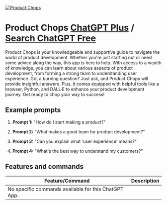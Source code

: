 
[![Product Chops](https://files.oaiusercontent.com/file-jheqj68oXY0RxrLyz1btGgUX?se=2123-10-19T22%3A13%3A33Z&sp=r&sv=2021-08-06&sr=b&rscc=max-age%3D31536000%2C%20immutable&rscd=attachment%3B%20filename%3D36ae63e7-a250-4c95-b18f-6c14fd019ca9.png&sig=yKvU/COoZPNNq/hzVk6QRSBdfG3hH4CxvxVoilIS%2Bt8%3D)](https://chat.openai.com/g/g-HyqVJISwt-product-chops)

# Product Chops [ChatGPT Plus](https://chat.openai.com/g/g-HyqVJISwt-product-chops) / [Search ChatGPT Free](https://gptcall.net/index.html#/?search=Product%20Chops)

Product Chops is your knowledgeable and supportive guide to navigate the world of product development. Whether you're just starting out or need some advice along the way, this app is here to help. With access to a wealth of knowledge, you can learn about various aspects of product development, from forming a strong team to understanding user experience. Got a burning question? Just ask, and Product Chops will provide insightful answers. Plus, it comes equipped with helpful tools like a browser, Python, and DALL·E to enhance your product development journey. Get ready to chop your way to success!

## Example prompts

1. **Prompt 1:** "How do I start making a product?"

2. **Prompt 2:** "What makes a good team for product development?"

3. **Prompt 3:** "Can you explain what 'user experience' means?"

4. **Prompt 4:** "What's the best way to understand my customers?"

## Features and commands

| Feature/Command | Description |
| --- | --- |
| No specific commands available for this ChatGPT App. |



